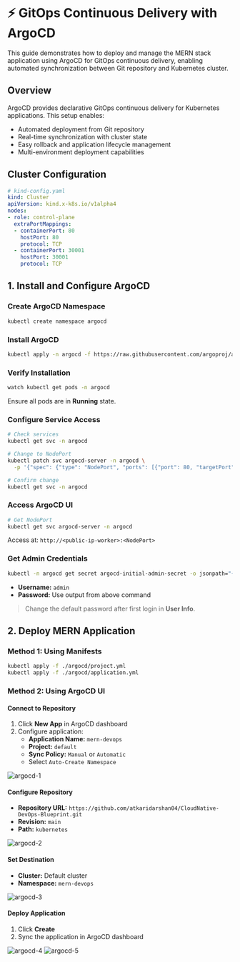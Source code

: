 # ⚡ GitOps Continuous Delivery with ArgoCD

This guide demonstrates how to deploy and manage the MERN stack application using ArgoCD for GitOps continuous delivery, enabling automated synchronization between Git repository and Kubernetes cluster.

## Overview

ArgoCD provides declarative GitOps continuous delivery for Kubernetes applications. This setup enables:
- Automated deployment from Git repository
- Real-time synchronization with cluster state
- Easy rollback and application lifecycle management
- Multi-environment deployment capabilities

## Cluster Configuration

```yaml
# kind-config.yaml
kind: Cluster
apiVersion: kind.x-k8s.io/v1alpha4
nodes:
- role: control-plane
  extraPortMappings:
  - containerPort: 80
    hostPort: 80
    protocol: TCP
  - containerPort: 30001
    hostPort: 30001
    protocol: TCP
```

## 1. Install and Configure ArgoCD

### Create ArgoCD Namespace
```bash
kubectl create namespace argocd
```

### Install ArgoCD
```bash
kubectl apply -n argocd -f https://raw.githubusercontent.com/argoproj/argo-cd/stable/manifests/install.yaml
```

### Verify Installation
```bash
watch kubectl get pods -n argocd
```
Ensure all pods are in **Running** state.

### Configure Service Access
```bash
# Check services
kubectl get svc -n argocd

# Change to NodePort
kubectl patch svc argocd-server -n argocd \
  -p '{"spec": {"type": "NodePort", "ports": [{"port": 80, "targetPort": 8080, "nodePort": 30001}]}}'

# Confirm change
kubectl get svc -n argocd
```

### Access ArgoCD UI
```bash
# Get NodePort
kubectl get svc argocd-server -n argocd
```
Access at: `http://<public-ip-worker>:<NodePort>`

### Get Admin Credentials
```bash
kubectl -n argocd get secret argocd-initial-admin-secret -o jsonpath="{.data.password}" | base64 -d; echo
```
- **Username:** `admin`
- **Password:** Use output from above command

> Change the default password after first login in **User Info**.

## 2. Deploy MERN Application

### Method 1: Using Manifests
```bash
kubectl apply -f ./argocd/project.yml
kubectl apply -f ./argocd/application.yml
```

### Method 2: Using ArgoCD UI

#### Connect to Repository
1. Click **New App** in ArgoCD dashboard
2. Configure application:
   - **Application Name:** `mern-devops`
   - **Project:** `default`
   - **Sync Policy:** `Manual` or `Automatic`
   - Select `Auto-Create Namespace`

![argocd-1](./assets/argocd-1.png)

#### Configure Repository
- **Repository URL:** `https://github.com/atkaridarshan04/CloudNative-DevOps-Blueprint.git`
- **Revision:** `main`
- **Path:** `kubernetes`

![argocd-2](./assets/argocd-2.png)

#### Set Destination
- **Cluster:** Default cluster
- **Namespace:** `mern-devops`

![argocd-3](./assets/argocd-3.png)

#### Deploy Application
1. Click **Create**
2. Sync the application in ArgoCD dashboard

![argocd-4](./assets/terraform_argocd.png)
![argocd-5](./assets/argocd-5.png)
